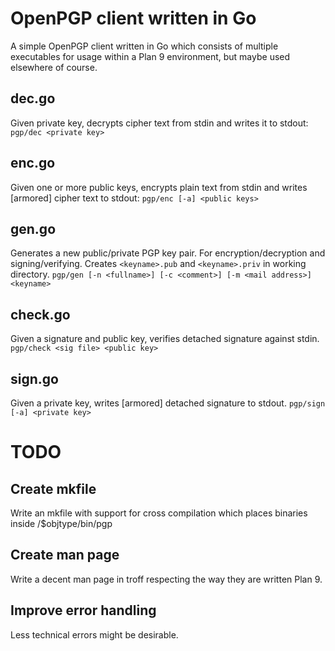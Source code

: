 # OpenPGP client written in Go

A simple OpenPGP client written in Go which consists of multiple executables for usage within a Plan 9 environment, but maybe used elsewhere of course.

## dec.go

Given private key, decrypts cipher text from stdin and writes it to stdout:
`pgp/dec <private key>`

## enc.go

Given one or more public keys, encrypts plain text from stdin and writes [armored] cipher text to stdout:
`pgp/enc [-a] <public keys>`

## gen.go

Generates a new public/private PGP key pair. For encryption/decryption and signing/verifying.
Creates `<keyname>.pub` and `<keyname>.priv` in working directory.
`pgp/gen [-n <fullname>] [-c <comment>] [-m <mail address>] <keyname>`

## check.go

Given a signature and public key, verifies detached signature against stdin.
`pgp/check <sig file> <public key>`

## sign.go

Given a private key, writes [armored] detached signature to stdout.
`pgp/sign [-a] <private key>`

# TODO

## Create mkfile

Write an mkfile with support for cross compilation which places binaries inside /$objtype/bin/pgp

## Create man page

Write a decent man page in troff respecting the way they are written Plan 9.

## Improve error handling

Less technical errors might be desirable.
